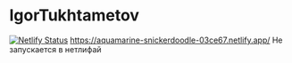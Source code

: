 # IgorTukhtametov
[![Netlify Status](https://api.netlify.com/api/v1/badges/4b71b9af-f972-427c-8f76-f17002cae654/deploy-status)](https://app.netlify.com/sites/aquamarine-snickerdoodle-03ce67/deploys)
https://aquamarine-snickerdoodle-03ce67.netlify.app/
Не запускается в нетлифай
